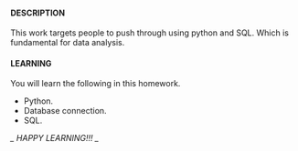#### DESCRIPTION
This work targets people to push through using python and SQL. Which is fundamental for data analysis.

#### LEARNING
You will learn the following in this homework. 

* Python.
* Database connection.
* SQL. 

*_ HAPPY LEARNING!!! _*